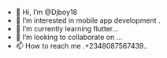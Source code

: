 - 👋 Hi, I’m @Djboy18
- 👀 I’m interested in mobile app development .
- 🌱 I’m currently learning flutter...
- 💞️ I’m looking to collaborate on ...
- 📫 How to reach me .+2348087567439..

<!---
Djboy18/Djboy18 is a ✨ special ✨ repository because its `README.md` (this file) appears on your GitHub profile.
You can click the Preview link to take a look at your changes.
--->
